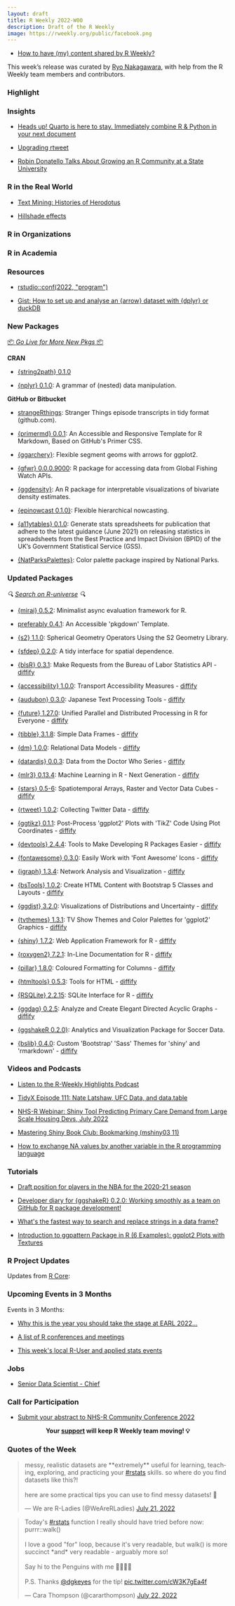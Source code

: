 ```yaml
---
layout: draft
title: R Weekly 2022-W00
description: Draft of the R Weekly
image: https://rweekly.org/public/facebook.png
---
```



+ [How to have (my) content shared by R Weekly?](https://github.com/rweekly/rweekly.org#how-to-have-my-content-shared-by-r-weekly)

This week’s release was curated by [Ryo Nakagawara](https://twitter.com/R_by_Ryo), with help from the R Weekly team members and contributors.

###  Highlight



### Insights

+ [Heads up! Quarto is here to stay. Immediately combine R & Python in your next document](https://www.ds-econ.com/quarto/)

+ [Upgrading rtweet](https://ropensci.org/blog/2022/07/21/rtweet-1-0-0/)

+ [Robin Donatello Talks About Growing an R Community at a State University](https://www.r-consortium.org/blog/2022/07/19/growing-an-r-community-at-a-state-university)


### R in the Real World

+ [Text Mining: Histories of Herodotus](https://boiled-data.github.io/Histories.html)

+ [Hillshade effects](https://dominicroye.github.io/en/2022/hillshade-effects/)

###  R in Organizations



###  R in Academia



###  Resources

+ [rstudio::conf(2022, "program")](https://github.com/rstudio/rstudio-conf-2022-program)

+ [Gist: How to set up and analyse an {arrow} dataset with {dplyr} or duckDB](https://gist.github.com/edonnachie/6e12ef92b9a672e68a036c489e93d0ae)

###  New Packages

<p class="added-hostname"><a href="https://rweekly.org/live" target="_blank" class="externalLink">📦 <i>Go Live for More New Pkgs</i> 📦</a></p>


**CRAN**

+ [{string2path} 0.1.0](https://github.com/yutannihilation/string2path/)

+ [{nplyr} 0.1.0](https://github.com/markjrieke/nplyr): A grammar of (nested) data manipulation.

**GitHub or Bitbucket**

* [strangeRthings](https://github.com/BrydenFrancesca/strangeRthings): Stranger Things episode transcripts in tidy format (github.com).

* [{primermd} 0.0.1](http://primermd.amirmasoudabdol.name): An Accessible and Responsive Template for R Markdown, Based on GitHub's Primer CSS.

+ [{ggarchery}](https://github.com/mdhall272/ggarchery): Flexible segment geoms with arrows for ggplot2.

+ [{gfwr} 0.0.0.9000](https://github.com/GlobalFishingWatch/gfwr): R package for accessing data from Global Fishing Watch APIs.

+ [{ggdensity}](https://github.com/jamesotto852/ggdensity): An R package for interpretable visualizations of bivariate density estimates.

+ [{epinowcast 0.1.0}](https://github.com/epiforecasts/epinowcast/): Flexible hierarchical nowcasting.

+ [{a11ytables} 0.1.0](https://github.com/co-analysis/a11ytables/): Generate stats spreadsheets for publication  that adhere to the latest guidance (June 2021) on releasing statistics in spreadsheets from the Best Practice and Impact Division (BPID) of the UK’s Government Statistical Service (GSS). 

+ [{NatParksPalettes}](https://github.com/kevinsblake/NatParksPalettes): Color palette package inspired by National Parks.

### Updated Packages

<i>🔍 [Search on R-universe](https://r-universe.dev/search/) 🔍</i>

+ [{mirai} 0.5.2](https://cran.r-project.org/package=mirai): Minimalist async evaluation framework for R.

* [preferably 0.4.1](http://preferably.amirmasoudabdol.name): An Accessible 'pkgdown' Template.

+ [{s2} 1.1.0](https://dewey.dunnington.ca/post/2022/s2-version-1.1.0/): Spherical Geometry Operators Using the S2 Geometry Library.

+ [{sfdep} 0.2.0](https://github.com/josiahparry/sfdep/): A tidy interface for spatial dependence.

+ [{blsR} 0.3.1](https://cran.r-project.org/package=blsR): Make Requests from the Bureau of Labor Statistics API - [diffify](https://diffify.com/R/blsR)

+ [{accessibility} 1.0.0](https://cran.r-project.org/package=accessibility): Transport Accessibility Measures - [diffify](https://diffify.com/R/accessibility)

+ [{audubon} 0.3.0](https://cran.r-project.org/package=audubon): Japanese Text Processing Tools - [diffify](https://diffify.com/R/audubon)

+ [{future} 1.27.0](https://cran.r-project.org/package=future): Unified Parallel and Distributed Processing in R for Everyone - [diffify](https://diffify.com/R/future)

+ [{tibble} 3.1.8](https://cran.r-project.org/package=tibble): Simple Data Frames - [diffify](https://diffify.com/R/tibble)

+ [{dm} 1.0.0](https://cran.r-project.org/package=dm): Relational Data Models - [diffify](https://diffify.com/R/dm)

+ [{datardis} 0.0.3](https://cran.r-project.org/package=datardis): Data from the Doctor Who Series - [diffify](https://diffify.com/R/datardis)

+ [{mlr3} 0.13.4](https://cran.r-project.org/package=mlr3): Machine Learning in R - Next Generation - [diffify](https://diffify.com/R/mlr3)

+ [{stars} 0.5-6](https://cran.r-project.org/package=stars): Spatiotemporal Arrays, Raster and Vector Data Cubes - [diffify](https://diffify.com/R/stars)

+ [{rtweet} 1.0.2](https://cran.r-project.org/package=rtweet): Collecting Twitter Data - [diffify](https://diffify.com/R/rtweet)

+ [{ggtikz} 0.1.1](https://cran.r-project.org/package=ggtikz): Post-Process 'ggplot2' Plots with 'TikZ' Code Using Plot
Coordinates - [diffify](https://diffify.com/R/ggtikz)

+ [{devtools} 2.4.4](https://cran.r-project.org/package=devtools): Tools to Make Developing R Packages Easier - [diffify](https://diffify.com/R/devtools)

+ [{fontawesome} 0.3.0](https://cran.r-project.org/package=fontawesome): Easily Work with 'Font Awesome' Icons - [diffify](https://diffify.com/R/fontawesome)

+ [{igraph} 1.3.4](https://cran.r-project.org/package=igraph): Network Analysis and Visualization - [diffify](https://diffify.com/R/igraph)

+ [{bsTools} 1.0.2](https://cran.r-project.org/package=bsTools): Create HTML Content with Bootstrap 5 Classes and Layouts - [diffify](https://diffify.com/R/bsTools)

+ [{ggdist} 3.2.0](https://cran.r-project.org/package=ggdist): Visualizations of Distributions and Uncertainty - [diffify](https://diffify.com/R/ggdist)

+ [{tvthemes} 1.3.1](https://cran.r-project.org/package=tvthemes): TV Show Themes and Color Palettes for 'ggplot2' Graphics - [diffify](https://diffify.com/R/tvthemes)

+ [{shiny} 1.7.2](https://cran.r-project.org/package=shiny): Web Application Framework for R - [diffify](https://diffify.com/R/shiny)

+ [{roxygen2} 7.2.1](https://cran.r-project.org/package=roxygen2): In-Line Documentation for R - [diffify](https://diffify.com/R/roxygen2)

+ [{pillar} 1.8.0](https://cran.r-project.org/package=pillar): Coloured Formatting for Columns - [diffify](https://diffify.com/R/pillar)

+ [{htmltools} 0.5.3](https://cran.r-project.org/package=htmltools): Tools for HTML - [diffify](https://diffify.com/R/htmltools)

+ [{RSQLite} 2.2.15](https://cran.r-project.org/package=RSQLite): SQLite Interface for R - [diffify](https://diffify.com/R/RSQLite)

+ [{ggdag} 0.2.5](https://cran.r-project.org/package=ggdag): Analyze and Create Elegant Directed Acyclic Graphs - [diffify](https://diffify.com/R/ggdag)

+ [{ggshakeR 0.2.0}](https://github.com/abhiamishra/ggshakeR): Analytics and Visualization Package for Soccer Data.

+ [{bslib} 0.4.0](https://cran.r-project.org/package=bslib): Custom 'Bootstrap' 'Sass' Themes for 'shiny' and 'rmarkdown' - [diffify](https://diffify.com/R/bslib)

###  Videos and Podcasts

* [Listen to the R-Weekly Highlights Podcast](https://rweekly.fireside.fm/)

* [TidyX Episode 111: Nate Latshaw, UFC Data, and data.table](https://www.youtube.com/watch?v=9b0CZevj8cg)

+ [NHS-R Webinar: Shiny Tool Predicting Primary Care Demand from Large Scale Housing Devs, July 2022](https://www.youtube.com/watch?v=Q6sKc0y5uK8)

+ [Mastering Shiny Book Club: Bookmarking (mshiny03 11)](https://www.youtube.com/watch?v=rBGzD4v9qhc)

+ [How to exchange NA values by another variable in the R programming language](https://www.youtube.com/watch?v=YJth5tfpU3U)

###  Tutorials

+ [Draft position for players in the NBA for the 2020-21 season](https://statisticaloddsandends.wordpress.com/2022/07/18/draft-position-for-players-in-the-nba-for-the-2020-21-season/)

+ [Developer diary for {ggshakeR} 0.2.0: Working smoothly as a team on GitHub for R package development!](https://ryo-n7.github.io/2022-07-22-ggshakeR-0.2.0-announcement/)

+ [What's the fastest way to search and replace strings in a data frame?](https://www.brodrigues.co/blog/2022-07-23-grepl_vs_stringi/)

+ [Introduction to ggpattern Package in R (6 Examples): ggplot2 Plots with Textures](https://statisticsglobe.com/ggpattern-r-package)

<!--<div class="post-more-begin></div><div class="post-more-end"></div>-->

###  R Project Updates

Updates from [R Core](http://developer.r-project.org/blosxom.cgi/R-devel/NEWS):


###  Upcoming Events in 3 Months

Events in 3 Months:

+ [Why this is the year you should take the stage at EARL 2022…](https://r-posts.com/why-this-is-the-year-you-should-take-the-stage-at-earl-2022/)                                                                                                     
+ [A list of R conferences and meetings](https://jumpingrivers.github.io/meetingsR/events.html)

+ [This week's local R-User and applied stats events](https://community.rstudio.com/c/irl)

### Jobs

* [Senior Data Scientist - Chief](https://boards.greenhouse.io/chief/jobs/6269644002?gh_src=ffc762722us)

###  Call for Participation

+ [Submit your abstract to NHS-R Community Conference 2022](https://nhsrcommunity.com/events/nhs-r-conference-2022/)

<p class="hide-support added-hostname support-rweekly" style="text-align: center;font-weight: bold;">Your <a class="non-visited externalLink" href="https://www.patreon.com/rweekly" onclick="pas(this)">support</a> will keep R Weekly team moving! 💡</p>

###  Quotes of the Week

<blockquote class="twitter-tweet"><p lang="en" dir="ltr">messy, realistic datasets are **extremely** useful for learning, teaching, exploring, and practicing your <a href="https://twitter.com/hashtag/rstats?src=hash&amp;ref_src=twsrc%5Etfw">#rstats</a> skills. so where do you find datasets like this?!<br><br>here are some practical tips you can use to find messy datasets! 🧵</p>&mdash; We are R-Ladies (@WeAreRLadies) <a href="https://twitter.com/WeAreRLadies/status/1550116612413394944?ref_src=twsrc%5Etfw">July 21, 2022</a></blockquote> <script async src="https://platform.twitter.com/widgets.js" charset="utf-8"></script> 

<blockquote class="twitter-tweet"><p lang="en" dir="ltr">Today&#39;s <a href="https://twitter.com/hashtag/rstats?src=hash&amp;ref_src=twsrc%5Etfw">#rstats</a> function I really should have tried before now: purrr::walk()<br><br>I love a good &quot;for&quot; loop, because it&#39;s very readable, but walk() is more succinct *and* very readable - arguably more so! <br><br>Say hi to the Penguins with me 👋🐧🐧🐧<br><br>P.S. Thanks <a href="https://twitter.com/dgkeyes?ref_src=twsrc%5Etfw">@dgkeyes</a> for the tip! <a href="https://t.co/cW3K7gEa4f">pic.twitter.com/cW3K7gEa4f</a></p>&mdash; Cara Thompson (@cararthompson) <a href="https://twitter.com/cararthompson/status/1550475986210361347?ref_src=twsrc%5Etfw">July 22, 2022</a></blockquote> <script async src="https://platform.twitter.com/widgets.js" charset="utf-8"></script> 

